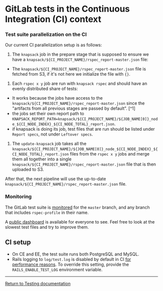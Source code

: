 # GitLab tests in the Continuous Integration (CI) context

### Test suite parallelization on the CI

Our current CI parallelization setup is as follows:

1. The `knapsack` job in the prepare stage that is supposed to ensure we have a
  `knapsack/${CI_PROJECT_NAME}/rspec_report-master.json` file:
  - The `knapsack/${CI_PROJECT_NAME}/rspec_report-master.json` file is fetched
    from S3, if it's not here we initialize the file with `{}`.
1. Each `rspec x y` job are run with `knapsack rspec` and should have an evenly
  distributed share of tests:
  - It works because the jobs have access to the
    `knapsack/${CI_PROJECT_NAME}/rspec_report-master.json` since the "artifacts
    from all previous stages are passed by default". [^1]
  - the jobs set their own report path to
    `KNAPSACK_REPORT_PATH=knapsack/${CI_PROJECT_NAME}/${JOB_NAME[0]}_node_${CI_NODE_INDEX}_${CI_NODE_TOTAL}_report.json`.
  - if knapsack is doing its job, test files that are run should be listed under
    `Report specs`, not under `Leftover specs`.
1. The `update-knapsack` job takes all the
  `knapsack/${CI_PROJECT_NAME}/${JOB_NAME[0]}_node_${CI_NODE_INDEX}_${CI_NODE_TOTAL}_report.json`
  files from the `rspec x y` jobs and merge them all together into a single
  `knapsack/${CI_PROJECT_NAME}/rspec_report-master.json` file that is then
  uploaded to S3.

After that, the next pipeline will use the up-to-date
`knapsack/${CI_PROJECT_NAME}/rspec_report-master.json` file. 

### Monitoring

The GitLab test suite is [monitored] for the `master` branch, and any branch
that includes `rspec-profile` in their name.

A [public dashboard] is available for everyone to see. Feel free to look at the
slowest test files and try to improve them.

[monitored]: ../performance.md#rspec-profiling
[public dashboard]: https://redash.gitlab.com/public/dashboards/l1WhHXaxrCWM5Ai9D7YDqHKehq6OU3bx5gssaiWe?org_slug=default

## CI setup

- On CE and EE, the test suite runs both PostgreSQL and MySQL.
- Rails logging to `log/test.log` is disabled by default in CI [for
  performance reasons][logging]. To override this setting, provide the
  `RAILS_ENABLE_TEST_LOG` environment variable.

[logging]: https://jtway.co/speed-up-your-rails-test-suite-by-6-in-1-line-13fedb869ec4

---

[Return to Testing documentation](index.md)

